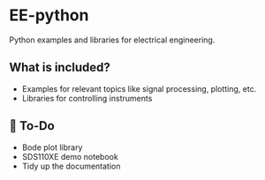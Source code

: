 # EE-python
Python examples and libraries for electrical engineering. 

## What is included?
- Examples for relevant topics like signal processing, plotting, etc.
- Libraries for controlling instruments 




## 📝 To-Do

- Bode plot library
- SDS110XE demo notebook
- Tidy up the documentation



